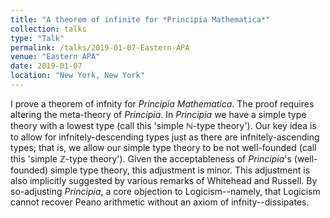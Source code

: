 ```yaml
---
title: "A theorem of infinite for *Principia Mathematica*"
collection: talks
type: "Talk"
permalink: /talks/2019-01-07-Eastern-APA
venue: "Eastern APA"
date: 2019-01-07
location: "New York, New York"
---
```


I prove a theorem of infnity for *Principia Mathematica*. The proof requires altering
the meta-theory of *Principia*. In *Principia* we have a simple type theory with a lowest
type (call this 'simple ℕ-type theory'). Our key idea is to allow for infnitely-descending
types just as there are infnitely-ascending types; that is, we allow our simple type theory
to be not well-founded (call this 'simple ℤ-type theory'). Given the acceptableness
of *Principia*'s (well-founded) simple type theory, this adjustment is minor. This adjustment
is also implicitly suggested by various remarks of Whitehead and Russell. By
so-adjusting *Principia*, a core objection to Logicism--namely, that Logicism cannot
recover Peano arithmetic without an axiom of infnity--dissipates.
